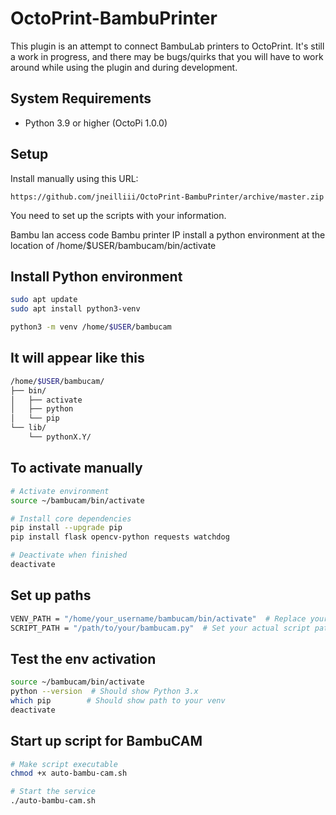 # OctoPrint-BambuPrinter

This plugin is an attempt to connect BambuLab printers to OctoPrint. It's still a work in progress, and there may be bugs/quirks that you will have to work around while using the plugin and during development. 

## System Requirements

* Python 3.9 or higher (OctoPi 1.0.0)

## Setup

Install manually using this URL:

    https://github.com/jneilliii/OctoPrint-BambuPrinter/archive/master.zip


You need to set up the scripts with your information.

Bambu lan access code
Bambu printer IP
install a python environment at the location of /home/$USER/bambucam/bin/activate
## Install Python environment 
```sh
sudo apt update
sudo apt install python3-venv
```

```sh
python3 -m venv /home/$USER/bambucam
```

## It will appear like this

```sh
/home/$USER/bambucam/
├── bin/
│   ├── activate
│   ├── python
│   └── pip
└── lib/
    └── pythonX.Y/
```

## To activate manually 

```sh
# Activate environment
source ~/bambucam/bin/activate

# Install core dependencies
pip install --upgrade pip
pip install flask opencv-python requests watchdog

# Deactivate when finished
deactivate
```
## Set up paths
```sh
VENV_PATH = "/home/your_username/bambucam/bin/activate"  # Replace your_username
SCRIPT_PATH = "/path/to/your/bambucam.py"  # Set your actual script path
```
## Test the env activation 

```sh
source ~/bambucam/bin/activate
python --version  # Should show Python 3.x
which pip        # Should show path to your venv
deactivate
```
## Start up script for BambuCAM
```sh
# Make script executable
chmod +x auto-bambu-cam.sh

# Start the service
./auto-bambu-cam.sh
```

